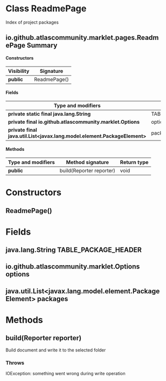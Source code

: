 Class ReadmePage
================
Index of project packages

io.github.atlascommunity.marklet.pages.ReadmePage Summary
-------
#### Constructors
| Visibility | Signature    |
| ---------- | ------------ |
| **public** | ReadmePage() |
#### Fields
| Type and modifiers                                                        | Field name           |
| ------------------------------------------------------------------------- | -------------------- |
| **private static final java.lang.String**                                 | TABLE_PACKAGE_HEADER |
| **private final io.github.atlascommunity.marklet.Options**                | options              |
| **private final java.util.List<javax.lang.model.element.PackageElement>** | packages             |
#### Methods
| Type and modifiers | Method signature         | Return type |
| ------------------ | ------------------------ | ----------- |
| **public**         | build(Reporter reporter) | void        |

Constructors
============
ReadmePage()
------------


Fields
======
java.lang.String TABLE_PACKAGE_HEADER
-------------------------------------

io.github.atlascommunity.marklet.Options options
------------------------------------------------

java.util.List<javax.lang.model.element.PackageElement> packages
----------------------------------------------------------------


Methods
=======
build(Reporter reporter)
------------------------
Build document and write it to the selected folder

### Throws

IOException: something went wrong during write operation




